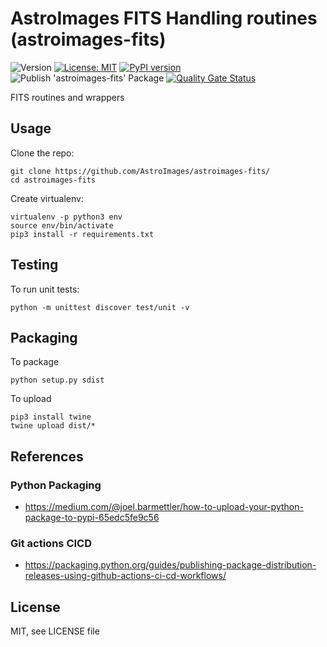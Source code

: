 AstroImages FITS Handling routines (astroimages-fits)
=================================
![Version](https://img.shields.io/badge/version-0.2.2-blue.svg?cacheSeconds=2592000)
[![License: MIT](https://img.shields.io/badge/License-MIT-yellow.svg)](#)
[![PyPI version](https://badge.fury.io/py/astroimages-fits.svg)](https://badge.fury.io/py/astroimages-fits)
![Publish 'astroimages-fits' Package](https://github.com/AstroImages/astroimages-fits/workflows/Publish%20'astroimages-fits'%20Package/badge.svg)
[![Quality Gate Status](https://sonarcloud.io/api/project_badges/measure?project=AstroImages_astroimages-fits&metric=alert_status)](https://sonarcloud.io/dashboard?id=AstroImages_astroimages-fits)

FITS routines and wrappers


Usage
-----

Clone the repo:

    git clone https://github.com/AstroImages/astroimages-fits/
    cd astroimages-fits

Create virtualenv:

    virtualenv -p python3 env
    source env/bin/activate
    pip3 install -r requirements.txt


## Testing

To run unit tests:

    python -m unittest discover test/unit -v


## Packaging

To package
    
    python setup.py sdist

To upload

    pip3 install twine
    twine upload dist/*


## References

### Python Packaging
- https://medium.com/@joel.barmettler/how-to-upload-your-python-package-to-pypi-65edc5fe9c56

### Git actions CICD
- https://packaging.python.org/guides/publishing-package-distribution-releases-using-github-actions-ci-cd-workflows/

License
-------

MIT, see LICENSE file


